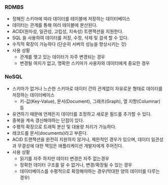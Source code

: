 ### RDMBS

- 정해진 스키마에 따라 데이터를 테이블에 저장하는 데이터베이스
- 데이터는 관계를 통해 여러 테이블에 분산된다.
- ACID(원자성, 일관성, 고립성, 지속성) 트랜잭션을 지원한다.
- SQL 을 사용하여 데이터를 저장, 수정, 삭제 및 검색 할 수 있다.
- 수직적 확장이 가능하다 (단순히 서버의 성능을 향상시키는 것)
- 사용 상황
    - 관계를 맺고 있는 데이터가 자주 변경되는 경우
    - 변경될 여지가 없고, 명확한 스키마가 사용자와 데이터에게 중요한 경우

### NoSQL

- 스키마가 없거나 느슨한 스키마로 데이터 간의 관계없이 자유로운 형태로 데이터를 저장하는 데이터베이스
    - 키-값(Key-Value), 문서(Document), 그래프(Graph), 열 지향(Columnar) 등
- 유연하기 때문에 언제든지 데이터를 조정하고 새로운 필드를 추가할 수 있다.
- 중복을 계속 갱신해야하는 단점이 있다.
- 수평적 확장으로 트래픽 분산 및 대용량 처리가 가능하다.
- 레코드를 문서(documents)라고 부른다.
- ACID 트랜잭션을 완전히 지원하지 않거나, 제한적인 경우가 있으며, 데이터 일관성과 무결성에 대한 책임은 애플리케이션 개발자에게 주어진다.
- 사용 상황
    - 읽기를 자주 하지만 데이터 변경은 자주 없는경우
    - 정확한 데이터 구조를 알 수 없거나, 변경/확장될 수 있는 경우
    - 데이터베이스를 수평적으로 확장해야하는 경우(막대한 양의 데이터를 다루는 경우)

